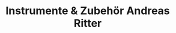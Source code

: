 ---
title: "Instrumente & Zubehör Andreas Ritter"
url: /tettnang/instrumente-und-zubehoer-andreas-ritter/
shop: Autowerkstatt
---